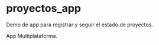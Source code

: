 # proyectos_app

Demo de app para registrar y seguir el estado de proyectos.

App Multiplataforma.

